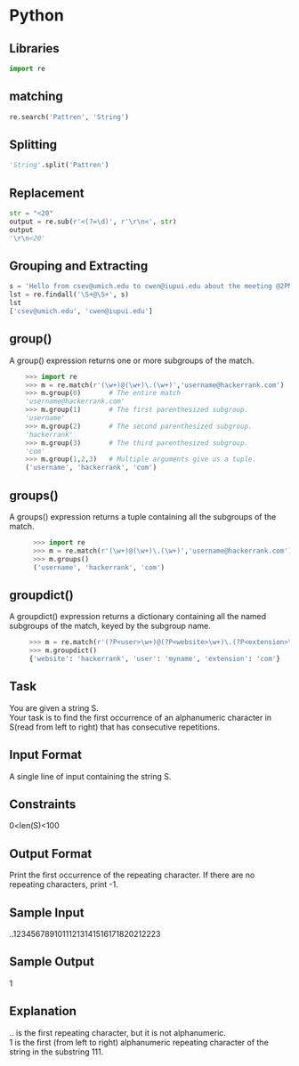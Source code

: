 # Python  
  
## Libraries  
```python
import re  
```
  
## matching  
```python
re.search('Pattren', 'String')  
```

## Splitting 
```python 
'String'.split('Pattren')
```
## Replacement  
```python
str = "<20"  
output = re.sub(r'<(?=\d)', r'\r\n<', str)
output  
'\r\n<20'  
```  
## Grouping and Extracting 
```python
s = 'Hello from csev@umich.edu to cwen@iupui.edu about the meeting @2PM'  
lst = re.findall('\S+@\S+', s)  
lst  
['csev@umich.edu', 'cwen@iupui.edu']  
```
## group()
 A group() expression returns one or more subgroups of the match.     
 ```python
     >>> import re
     >>> m = re.match(r'(\w+)@(\w+)\.(\w+)','username@hackerrank.com')
     >>> m.group(0)       # The entire match 
     'username@hackerrank.com'
     >>> m.group(1)       # The first parenthesized subgroup.
     'username'
     >>> m.group(2)       # The second parenthesized subgroup.
     'hackerrank'
     >>> m.group(3)       # The third parenthesized subgroup.
     'com'
     >>> m.group(1,2,3)   # Multiple arguments give us a tuple.
     ('username', 'hackerrank', 'com')
```
       
## groups()  
 A groups() expression returns a tuple containing all the subgroups of the match.   
```python 
      >>> import re
      >>> m = re.match(r'(\w+)@(\w+)\.(\w+)','username@hackerrank.com')
      >>> m.groups()
      ('username', 'hackerrank', 'com')   
```
## groupdict()  
 A groupdict() expression returns a dictionary containing all the named subgroups of the match, keyed by the subgroup name.  
```python 
     >>> m = re.match(r'(?P<user>\w+)@(?P<website>\w+)\.(?P<extension>\w+)','myname@hackerrank.com')
     >>> m.groupdict()
     {'website': 'hackerrank', 'user': 'myname', 'extension': 'com'}      
```
## Task
 You are given a string S.   
 Your task is to find the first occurrence of an alphanumeric character in  S(read from left to right) that has consecutive repetitions.  
  
## Input Format  
 A single line of input containing the string S.  
  
## Constraints  
 0<len(S)<100  
  
## Output Format  
 Print the first occurrence of the repeating character. If there are no repeating characters, print -1.  
  
## Sample Input  
 ..12345678910111213141516171820212223  
  
## Sample Output  
 1  
  
## Explanation  
 .. is the first repeating character, but it is not alphanumeric.  
 1 is the first (from left to right) alphanumeric repeating character of the string in the substring 111.  
